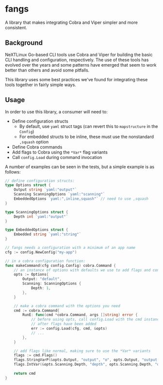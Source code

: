 # fangs

A library that makes integrating Cobra and Viper simpler and more consistent.

## Background

NeXTLinux Go-based CLI tools use Cobra and Viper for building the basic CLI handling
and configuration, respectively. The use of these tools has evolved over the years
and some patterns have emerged that seem to work better than others and avoid some
pitfalls.

This library uses some best practices we've found for integrating these tools together
in fairly simple ways.

## Usage

In order to use this library, a consumer will need to:
* Define configuration structs
    * By default, use `yaml` struct tags (can revert this to `mapstructure` in the `Config`)
    * For embedded structs to be inline, these must use the nonstandard `,squash` option
* Define Cobra commands
* Add flags to Cobra using the `*Var*` flag variants
* Call `config.Load` during command invocation

A number of examples can be seen in the tests, but a simple example is as follows:

```go
// define configuration structs:
type Options struct {
    Output string `yaml:"output"`
    Scanning ScanningOptions `yaml:"scanning"`
	EmbeddedOptions `yaml:",inline,squash"` // need to use ,squash
}

type ScanningOptions struct {
    Depth int `yaml:"output"`
}

type EmbeddedOptions struct {
	Embedded string `yaml:"string"`
}

// fangs needs a configuration with a minimum of an app name
cfg := config.NewConfig("my-app")

// in a cobra configuration function:
func makeCommand(cfg config.Config) cobra.Command {
    // an instance of options with defaults we use to add flags and configure
    opts := Options{
        Output: "default",
        Scanning: ScanningOptions {
            Depth: 1,
        },
    }

    // make a cobra command with the options you need
    cmd := cobra.Command{
        RunE: func(cmd *cobra.Command, args []string) error {
            // before using opts, call config.Load with the cmd instance,
            // after flags have been added
            err := config.Load(cfg, cmd, &opts)
            // ...
        },
    }

    // add flags like normal, making sure to use the *Var* variants
    flags := cmd.Flags()
    flags.StringVarP(&opts.Output, "output", "o", opts.Output, "output usage")
    flags.IntVar(&opts.Scanning.Depth, "depth", opts.Scanning.Depth, "depth usage")
    
    return cmd
}
```
